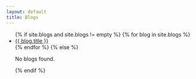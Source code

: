 ```yaml
---
layout: default
title: Blogs
---
```


<ul class="blog-list">
    {% if site.blogs and site.blogs != empty %}
        {% for blog in site.blogs %}
            <li>
            <a href="{{ blog.url }}">
                {{ blog.title }}
            </a>
            <br>
            </li>
        {% endfor %}
    {% else %}
        <p class="fwt-bold text-danger">No blogs found.</p>
    {% endif %}
</ul>
